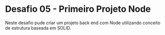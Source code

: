 # Desafio 05 - Primeiro Projeto Node

Neste desafio pude criar um projeto back end com Node utilizando conceito de estrutura baseada em SOLID.
